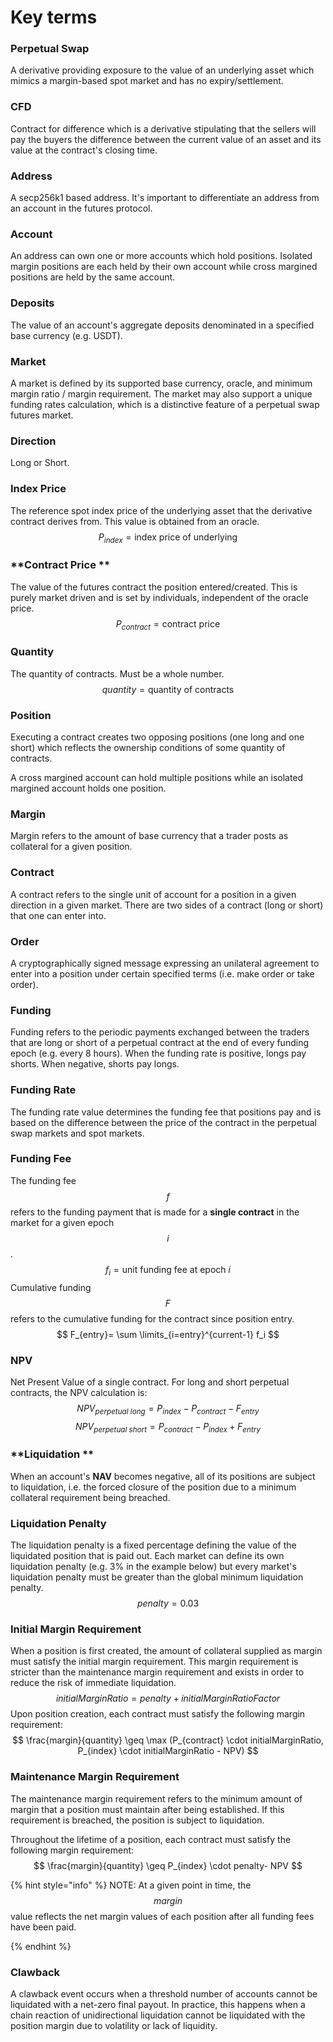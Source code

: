 # **Key terms**

### **Perpetual Swap** 
A derivative providing exposure to the value of an underlying asset which mimics a margin-based spot market and has no expiry/settlement. 
### **CFD** 
Contract for difference which is a derivative stipulating that the sellers will pay the buyers the difference between the current value of an asset and its value at the contract's closing time.
### **Address** 
A secp256k1 based address. It's important to differentiate an address from an account in the futures protocol.
### **Account** 
An address can own one or more accounts which hold positions. Isolated margin positions are each held by their own account while cross margined positions are held by the same account.
### **Deposits** 
The value of an account's aggregate deposits denominated in a specified base currency (e.g. USDT). 
### **Market** 
A market is defined by its supported base currency, oracle, and minimum margin ratio / margin requirement. The market may also support a unique funding rates calculation, which is a distinctive feature of a perpetual swap futures market. 
### **Direction** 
Long or Short.
### **Index Price** 
The reference spot index price of the underlying asset that the derivative contract derives from. This value is obtained from an oracle. 
$$
P_{index}=\mathrm{index\ price\ of\ underlying}
$$
### **Contract Price **
The value of the futures contract the position entered/created. This is purely market driven and is set by individuals, independent of the oracle price.
$$
P_{contract}=\mathrm{contract\ price}
$$
### **Quantity** 
The quantity of contracts. Must be a whole number. 
$$
quantity = \mathrm{quantity\ of\ contracts}
$$
### **Position** 
Executing a contract creates two opposing positions (one long and one short) which reflects the ownership conditions of some quantity of contracts.

A cross margined account can hold multiple positions while an isolated margined account holds one position.
### **Margin** 
Margin refers to the amount of base currency that a trader posts as collateral for a given position. 
### **Contract** 
A contract refers to the single unit of account for a position in a given direction in a given market. There are two sides of a contract (long or short) that one can enter into. 
### **Order** 
A cryptographically signed message expressing an unilateral agreement to enter into a position under certain specified terms (i.e. make order or take order). 
### **Funding** 
Funding refers to the periodic payments exchanged between the traders that are long or short of a perpetual contract at the end of every funding epoch (e.g. every 8 hours). When the funding rate is positive, longs pay shorts. When negative, shorts pay longs. 
### **Funding Rate**
The funding rate value determines the funding fee that positions pay and is based on the difference between the price of the contract in the perpetual swap markets and spot markets. 
### **Funding Fee** 
The funding fee $$f$$ refers to the funding payment that is made for a **single contract** in the market for a given epoch $$i$$.
$$
f_{i} = \mathrm{unit\ funding\ fee\ at\ epoch\ }i
$$
Cumulative funding $$F$$ refers to the cumulative funding for the contract since position entry. 
$$
F_{entry}= \sum \limits_{i=entry}^{current-1} f_i
$$

### **NPV** 
Net Present Value of a single contract. For long and short perpetual contracts, the NPV calculation is:
$$
NPV_{perpetual\ long}= P_{index}-P_{contract} - F_{entry}
$$
$$
NPV_{perpetual\ short} = P_{contract}-P_{index}+F_{entry}
$$
### **Liquidation ** 
When an account's **NAV** becomes negative, all of its positions are subject to liquidation, i.e. the forced closure of the position due to a minimum collateral requirement being breached. 
### **Liquidation Penalty** 
The liquidation penalty is a fixed percentage defining the value of the liquidated position that is paid out. Each market can define its own liquidation penalty (e.g. 3% in the example below) but every market's liquidation penalty must be greater than the global minimum liquidation penalty. 
$$
penalty = 0.03
$$
### **Initial Margin Requirement** 

When a position is first created, the amount of collateral supplied as margin must satisfy the initial margin requirement. This margin requirement is stricter than the maintenance margin requirement and exists in order to reduce the risk of immediate liquidation. 
$$
initialMarginRatio=penalty+initialMarginRatioFactor
$$
Upon position creation, each contract must satisfy the following margin requirement:
$$
\frac{margin}{quantity} \geq \max (P_{contract} \cdot initialMarginRatio, P_{index} \cdot initialMarginRatio - NPV)
$$

### **Maintenance Margin Requirement**

The maintenance margin requirement refers to the minimum amount of margin that a position must maintain after being established. If this requirement is breached, the position is subject to liquidation. 

Throughout the lifetime of a position, each contract must satisfy the following margin requirement:
$$
\frac{margin}{quantity} \geq P_{index} \cdot penalty- NPV
$$

{% hint style="info" %} 
NOTE: At a given point in time, the $$margin$$ value reflects the net margin values of each position after all funding fees have been paid.

{% endhint %}

### **Clawback** 
A clawback event occurs when a threshold number of accounts cannot be liquidated with a net-zero final payout. In practice, this happens when a chain reaction of unidirectional liquidation cannot be liquidated with the position margin due to volatility or lack of liquidity. 

